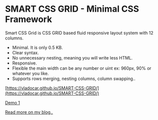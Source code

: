 # SMART CSS GRID - Minimal CSS Framework

Smart CSS Grid is CSS GRID based fluid responsive layout system with 12 columns.  

* Minimal. It is only 0.5 KB. 
* Clear syntax. 
* No unnecessary nesting, meaning you will write less HTML.
* Responsive.
* Flexible the main width can be any number or uint ex: 960px, 90% or whatever you like.
* Supports rows merging, nesting columns, column swapping..

[https://vladocar.github.io/SMART-CSS-GRID/](https://vladocar.github.io/SMART-CSS-GRID/)

[Demo 1](https://vladocar.github.io/SMART-CSS-GRID/Smart-Grid-Demo.html)

[Read more on my blog..](http://www.vcarrer.com/2018/05/smart-css-grid.html)
